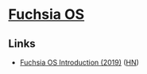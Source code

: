 # [Fuchsia OS](https://en.wikipedia.org/wiki/Google_Fuchsia)

## Links

- [Fuchsia OS Introduction (2019)](https://bzdww.com/article/163937/) ([HN](https://news.ycombinator.com/item?id=19485121))
